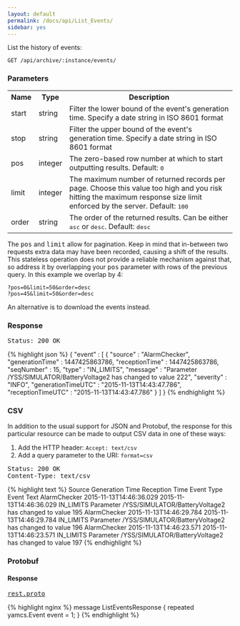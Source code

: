```yaml
---
layout: default
permalink: /docs/api/List_Events/
sidebar: yes
---
```


List the history of events:

    GET /api/archive/:instance/events/

### Parameters

<table class="inline">
    <tr>
        <th>Name</th>
        <th>Type</th>
        <th>Description</th>
    </tr>
    <tr>
        <td class="code">start</td>
        <td class="code">string</td>
        <td>Filter the lower bound of the event's generation time. Specify a date string in ISO 8601 format</td>
    </tr>
    <tr>
        <td class="code">stop</td>
        <td class="code">string</td>
        <td>Filter the upper bound of the event's generation time. Specify a date string in ISO 8601 format</td>
    </tr>
    <tr>
        <td class="code">pos</td>
        <td class="code">integer</td>
        <td>The zero-based row number at which to start outputting results. Default: <tt>0</tt></td>
    </tr>
    <tr>
        <td class="code">limit</td>
        <td class="code">integer</td>
        <td>The maximum number of returned records per page. Choose this value too high and you risk hitting the maximum response size limit enforced by the server. Default: <tt>100</tt></td>
    </tr>
    <!--tr>
        <td class="code">q</td>
        <td class="code">string</td>
        <td>The search keywords.</td>
    </tr-->
    <tr>
        <td class="code">order</td>
        <td class="code">string</td>
        <td>The order of the returned results. Can be either <tt>asc</tt> or <tt>desc</tt>. Default: <tt>desc</tt></td>
    </tr>
</table>

The <tt>pos</tt> and <tt>limit</tt> allow for pagination. Keep in mind that in-between two requests extra data may have been recorded, causing a shift of the results. This stateless operation does not provide a reliable mechanism against that, so address it by overlapping your <tt>pos</tt> parameter with rows of the previous query. In this example we overlap by 4:

    ?pos=0&limit=50&order=desc
    ?pos=45&limit=50&order=desc
    
An alternative is to download the events instead.

### Response

<pre class="header">
Status: 200 OK
</pre>

{% highlight json %}
{
  "event" : [ {
    "source" : "AlarmChecker",
    "generationTime" : 1447425863786,
    "receptionTime" : 1447425863786,
    "seqNumber" : 15,
    "type" : "IN_LIMITS",
    "message" : "Parameter /YSS/SIMULATOR/BatteryVoltage2 has changed to value 222",
    "severity" : "INFO",
    "generationTimeUTC" : "2015-11-13T14:43:47.786",
    "receptionTimeUTC" : "2015-11-13T14:43:47.786"
  } ]
}
{% endhighlight %}

### CSV

In addition to the usual support for JSON and Protobuf, the response for this particular resource can be made to output CSV data in one of these ways:

1. Add the HTTP header: `Accept: text/csv`
1. Add a query parameter to the URI: `format=csv`

<pre class="header">
Status: 200 OK
Content-Type: text/csv
</pre>

{% highlight text %}
Source  Generation Time Reception Time  Event Type      Event Text
AlarmChecker    2015-11-13T14:46:36.029 2015-11-13T14:46:36.029 IN_LIMITS       Parameter /YSS/SIMULATOR/BatteryVoltage2 has changed to value 195
AlarmChecker    2015-11-13T14:46:29.784 2015-11-13T14:46:29.784 IN_LIMITS       Parameter /YSS/SIMULATOR/BatteryVoltage2 has changed to value 196
AlarmChecker    2015-11-13T14:46:23.571 2015-11-13T14:46:23.571 IN_LIMITS       Parameter /YSS/SIMULATOR/BatteryVoltage2 has changed to value 197
{% endhighlight %}

### Protobuf

#### Response

<pre class="r header"><a href="/docs/api/rest.proto/">rest.proto</a></pre>
{% highlight nginx %}
message ListEventsResponse {
  repeated yamcs.Event event = 1;
}
{% endhighlight %}
